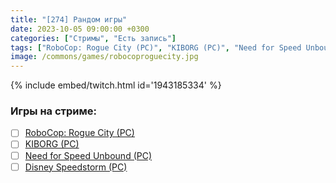 ```yaml
---
title: "[274] Рандом игры"
date: 2023-10-05 09:00:00 +0300
categories: ["Стримы", "Есть запись"]
tags: ["RoboCop: Rogue City (PC)", "KIBORG (PC)", "Need for Speed Unbound (PC)", "Disney Speedstorm (PC)"]
image: /commons/games/robocoproguecity.jpg
---
```


{% include embed/twitch.html id='1943185334' %}

### Игры на стриме:
+ [ ] [RoboCop: Rogue City (PC)](/tags/robocop-rogue-city-pc)
+ [ ] [KIBORG (PC)](/tags/kiborg-pc)
+ [ ] [Need for Speed Unbound (PC)](/tags/need-for-speed-unbound-pc)
+ [ ] [Disney Speedstorm (PC)](/tags/disney-speedstorm-pc)
